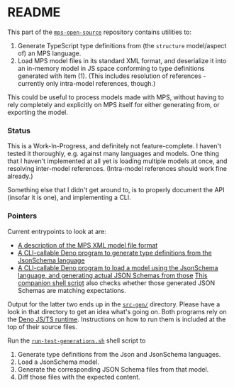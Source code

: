 # README

This part of the [`mps-open-source`](https://github.com/dslmeinte/mps-open-source) repository contains utilities to:

1. Generate TypeScript type definitions from (the `structure` model/aspect of) an MPS language.
2. Load MPS model files in its standard XML format, and deserialize it into an in-memory model in JS space conforming to type definitions generated with item (1).
   (This includes resolution of references - currently only intra-model references, though.)

This could be useful to process models made with MPS, without having to rely completely and explicitly on MPS itself for either generating from, or exporting the model.


### Status

This is a Work-In-Progress, and definitely not feature-complete.
I haven't tested it thoroughly, e.g. against many languages and models.
One thing that I haven't implemented at all yet is loading multiple models at once, and resolving inter-model references.
(Intra-model references should work fine already.)

Something else that I didn't get around to, is to properly document the API (insofar it is one), and implementing a CLI.


### Pointers

Current entrypoints to look at are:

* [A description of the MPS XML model file format](./docs/MPS-model-XMLs.adoc)
* [A CLI-callable Deno program to generate type definitions from the JsonSchema language](./src-test/languageStructure/generator.ts)
* [A CLI-callable Deno program to load a model using the JsonSchema language, and generating actual JSON Schemas from those](./src-test/jsonSchema/test.ts)
  [This companion shell script](./src-test/jsonSchema/diff-jsonSchemas-examples.sh) also checks whether those generated JSON Schemas are matching expectations.

Output for the latter two ends up in the [`src-gen/`](./src-gen) directory.
Please have a look in that directory to get an idea what's going on.
Both programs rely on the [Deno JS/TS runtime](https://deno.land).
Instructions on how to run them is included at the top of their source files.

Run the [`run-test-generations.sh`](./run-test-generations.sh) shell script to

1. Generate type definitions from the Json and JsonSchema languages.
2. Load a JsonSchema model.
3. Generate the corresponding JSON Schema files from that model.
4. Diff those files with the expected content.

